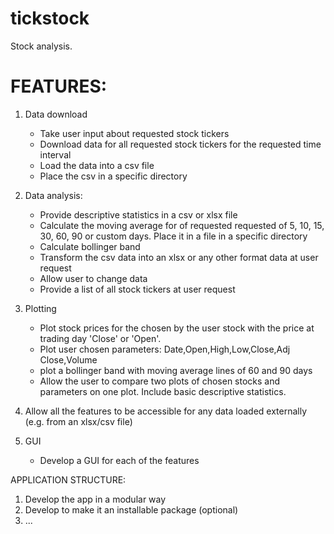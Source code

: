 # tickstock
Stock analysis.


# FEATURES:
1. Data download
    - Take user input about requested stock tickers
    - Download data for all requested stock tickers for the requested time interval
    - Load the data into a csv file
    - Place the csv in a specific directory

2. Data analysis:
    - Provide descriptive statistics in a csv or xlsx file
    - Calculate the moving average for of requested requested of 5, 10, 15, 30, 60, 90 or custom days. Place it in a file in a specific directory
    - Calculate bollinger band
    - Transform the csv data into an xlsx or any other format data at user request
    - Allow user to change data
    - Provide a list of all stock tickers at user request

3. Plotting
    - Plot stock prices for the chosen by the user stock with the price at trading day 'Close' or 'Open'.
    - Plot user chosen parameters: Date,Open,High,Low,Close,Adj Close,Volume
    - plot a bollinger band with moving average lines of 60 and 90 days
    - Allow the user to compare two plots of chosen stocks and parameters on one plot. Include basic descriptive statistics.

4. Allow all the features to be accessible for any data loaded externally (e.g. from an xlsx/csv file)

5. GUI
    - Develop a GUI for each of the features


APPLICATION STRUCTURE:
1. Develop the app in a modular way
2. Develop to make it an installable package (optional)
3. ...

